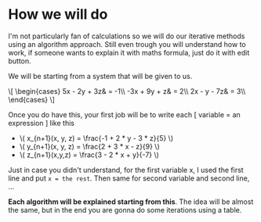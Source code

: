 # How we will do

I'm not particularly fan of calculations so we will do
our iterative methods using an algorithm approach.
Still even trough you will understand how to work, if someone
wants to explain it with maths formula, just do it with
edit button.

We will be starting from a system that will be given
to us. 

<p>
\[
\begin{cases}
5x - 2y + 3z& = -1\\
-3x + 9y + z& = 2\\
2x - y - 7z& = 3\\
\end{cases} 
\]
</p>

Once you do have this, your first job will
be to write each [ variable = an expression ]
like this

* <span>
    \(
        x_{n+1}(x, y, z) = \frac{-1 + 2 * y - 3 * z}{5}
    \)</span>
* <span>
    \(
        y_{n+1}(x, y, z) = \frac{2 + 3 * x - z}{9}
    \)</span>
* <span>
    \(
        z_{n+1}(x,y,z) = \frac{3 - 2 * x + y}{-7}
    \)</span>
  
Just in case you didn't understand, for the first variable
x, I used the first line and put ``x = the rest``. Then
same for second variable and second line, ...

**Each algorithm will be explained starting from this**. The
idea will be almost the same, but in the end you are
gonna do some iterations using a table.